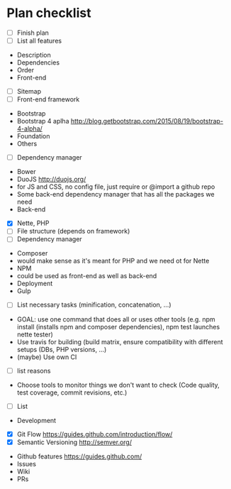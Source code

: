 # Plan checklist
- [ ] Finish plan
- [ ] List all features
 - Description
 - Dependencies
 - Order
- Front-end
 - [ ] Sitemap
 - [ ] Front-end framework
  - Bootstrap
  - Bootstrap 4 aplha http://blog.getbootstrap.com/2015/08/19/bootstrap-4-alpha/
  - Foundation
  - Others
 - [ ] Dependency manager
  - Bower
  - DuoJS http://duojs.org/
   - for JS and CSS, no config file, just require or @import a github repo
  - Some back-end dependency manager that has all the packages we need
- Back-end
 - [x] Nette, PHP
 - [ ] File structure (depends on framework)
 - [ ] Dependency manager
  - Composer
   - would make sense as it's meant for PHP and we need ot for Nette
  - NPM
   - could be used as front-end as well as back-end
- Deployment
 - Gulp
 - [ ] List necessary tasks (minification, concatenation, ...)
 - GOAL: use one command that does all or uses other tools (e.g. npm install (installs npm and composer dependencies), npm test launches nette tester)
 - Use travis for building (build matrix, ensure compatibility with different setups (DBs, PHP versions, ...)
 - (maybe) Use own CI
  - [ ] list reasons
 - Choose tools to monitor things we don't want to check (Code quality, test coverage, commit revisions, etc.)
  - [ ] List
- Development
 - [x] Git Flow https://guides.github.com/introduction/flow/
 - [x] Semantic Versioning http://semver.org/
 - Github features https://guides.github.com/
  - Issues
  - Wiki
  - PRs

